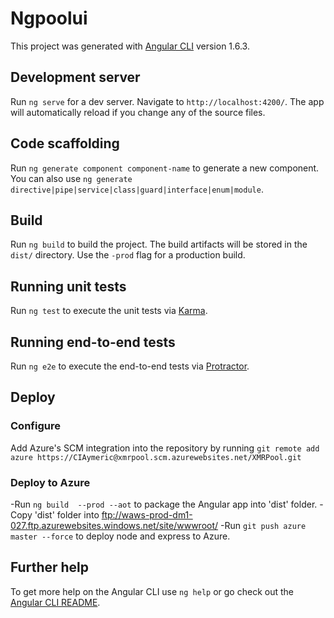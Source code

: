 # Ngpoolui

This project was generated with [Angular CLI](https://github.com/angular/angular-cli) version 1.6.3.

## Development server

Run `ng serve` for a dev server. Navigate to `http://localhost:4200/`. The app will automatically reload if you change any of the source files.

## Code scaffolding

Run `ng generate component component-name` to generate a new component. You can also use `ng generate directive|pipe|service|class|guard|interface|enum|module`.

## Build

Run `ng build` to build the project. The build artifacts will be stored in the `dist/` directory. Use the `-prod` flag for a production build.

## Running unit tests

Run `ng test` to execute the unit tests via [Karma](https://karma-runner.github.io).

## Running end-to-end tests

Run `ng e2e` to execute the end-to-end tests via [Protractor](http://www.protractortest.org/).

## Deploy

### Configure
Add Azure's SCM integration into the repository by running `git remote add azure https://CIAymeric@xmrpool.scm.azurewebsites.net/XMRPool.git`

### Deploy to Azure
-Run `ng build  --prod --aot` to package the Angular app into 'dist' folder. 
-Copy 'dist' folder into ftp://waws-prod-dm1-027.ftp.azurewebsites.windows.net/site/wwwroot/
-Run `git push azure master --force` to deploy node and express to Azure.

## Further help

To get more help on the Angular CLI use `ng help` or go check out the [Angular CLI README](https://github.com/angular/angular-cli/blob/master/README.md).
